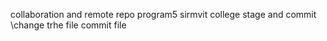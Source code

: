 collaboration and remote repo
program5
sirmvit college
stage and commit 
\change trhe file
commit file
